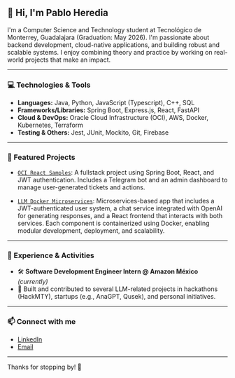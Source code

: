 ## 👋 Hi, I'm Pablo Heredia

I'm a Computer Science and Technology student at Tecnológico de Monterrey, Guadalajara (Graduation: May 2026). I'm passionate about backend development, cloud-native applications, and building robust and scalable systems. I enjoy combining theory and practice by working on real-world projects that make an impact.

---

### 💻 Technologies & Tools

* **Languages:** Java, Python, JavaScript (Typescript), C++, SQL
* **Frameworks/Libraries:** Spring Boot, Express.js, React, FastAPI
* **Cloud & DevOps:** Oracle Cloud Infrastructure (OCI), AWS, Docker, Kubernetes, Terraform
* **Testing & Others:** Jest, JUnit, Mockito, Git, Firebase

---

### 🚧 Featured Projects

* [`OCI React Samples`](https://github.com/Pablo389/oci-react-samples): A fullstack project using Spring Boot, React, and JWT authentication. Includes a Telegram bot and an admin dashboard to manage user-generated tickets and actions.

* [`LLM Docker Microservices`](https://github.com/Pablo389/llm-docker-microservices): Microservices-based app that includes a JWT-authenticated user system, a chat service integrated with OpenAI for generating responses, and a React frontend that interacts with both services. Each component is containerized using Docker, enabling modular development, deployment, and scalability.

---

### 📌 Experience & Activities

* 🛠️ **Software Development Engineer Intern @ Amazon México** *(currently)*
* 🤖 Built and contributed to several LLM-related projects in hackathons (HackMTY), startups (e.g., AnaGPT, Qusek), and personal initiatives.

---

### 📫 Connect with me

* [LinkedIn](https://www.linkedin.com/in/pablo-heredia-sahagun/)
* [Email](mailto:pheredia2004@gmail.com)

---

Thanks for stopping by! 🚀
